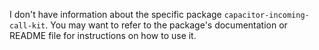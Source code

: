 I don't have information about the specific package `capacitor-incoming-call-kit`. You may want to refer to the package's documentation or README file for instructions on how to use it.